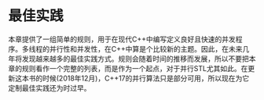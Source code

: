 # 最佳实践

本章提供了一组简单的规则，用于在现代C++中编写定义良好且快速的并发程序。多线程的并行性和并发性，在C++中算是个比较新的主题。因此，在未来几年将发现越来越多的最佳实践方式。规则会随着时间的推移而发展，所以不要把本章的规则看作一个完整的列表，而是作为一个起点，对于并行STL尤其如此。在更新这本书的时候(2018年12月)，C++17的并行算法只是部分可用，所以现在为它定制最佳实践还为时过早。